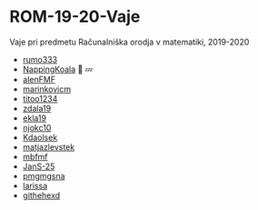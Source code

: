 # ROM-19-20-Vaje
Vaje pri predmetu Računalniška orodja v matematiki, 2019-2020
- [rumo333](https://github.com/rumo333/)
- [NappingKoala](https://github.com/NappingKoala/ROM) :koala: :zzz:
- [alenFMF](https://github.com/alenFMF/ROM-19-20-Vaje) 
- [marinkovicm](https://github.com/marinkovicm/ROM)
- [titoo1234](https://github.com/titoo1234/ROM)
- [zdala19](https://github.com/zdala19/ROM)
- [ekla19](https://github.com/ekla19/ROM)
- [njokc10](https://github.com/njokc10/ROM.git)
- [Kdaolsek](https://github.com/Kdolsek/ROM)
- [matjazlevstek](https://github.com/matjazlevstek/ROM)
- [mbfmf](https://github.com/mbfmf/ROM)
- [JanS-25](https://github.com/JanS-25/ROM)
- [pmgmgsna](https://github.com/pmgmgsna/ROM-19-20-vaje)
- [larissa](https://github.com/larissadzombic/ROM)
- [githehexd](https://github.com/githehexd/rom.git)
